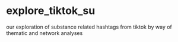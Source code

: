 # explore_tiktok_su
our exploration of substance related hashtags from tiktok by way of thematic and network analyses
